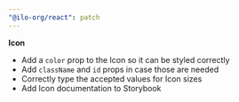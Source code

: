 ```yaml
---
"@ilo-org/react": patch
---
```


**Icon**

- Add a `color` prop to the Icon so it can be styled correctly
- Add `className` and `id` props in case those are needed
- Correctly type the accepted values for Icon sizes
- Add Icon documentation to Storybook
